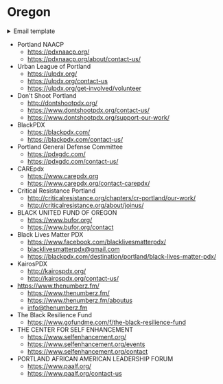 # Oregon

<details>
  <summary>Email template</summary>
  
```
Subject: Talent For Life: <your name>

Hello,

My name is <your name> and I want to offer my support to your organization. 

These are the skills/services I can offer:
- <list each skill> 
- <as a bullet point>

You can learn more about me via these links:
- <list each personal link >
- <e.g. portfolio, twitter, instagram>

Thank you for the work that you do! 

```

- **IMPORTANT:** If subject line is not available, please **include the words "Talent For Life" in your message** so that organizers can filter these messages should the response be overwhelming.
</details>




- Portland NAACP
    - https://pdxnaacp.org/
    - https://pdxnaacp.org/about/contact-us/
- Urban League of Portland
    - https://ulpdx.org/
    - https://ulpdx.org/contact-us
    - https://ulpdx.org/get-involved/volunteer
- Don't Shoot Portland
    - http://dontshootpdx.org/
    - https://www.dontshootpdx.org/contact-us/
    - https://www.dontshootpdx.org/support-our-work/
- BlackPDX
    - https://blackpdx.com/
    - https://blackpdx.com/contact-us/
- Portland General Defense Committee
    - https://pdxgdc.com/
    - https://pdxgdc.com/contact-us/
- CAREpdx
    - https://www.carepdx.org
    - https://www.carepdx.org/contact-carepdx/
- Critical Resistance Portland
    - http://criticalresistance.org/chapters/cr-portland/our-work/
    - http://criticalresistance.org/about/joinus/
- BLACK UNITED FUND OF OREGON
    - https://www.bufor.org/
    - https://www.bufor.org/contact
- Black Lives Matter PDX
    - https://www.facebook.com/blacklivesmatterpdx/
    - blacklivesmatterpdx@gmail.com
    - https://blackpdx.com/destination/portland/black-lives-matter-pdx/
- KairosPDX
    - http://kairospdx.org/
    - http://kairospdx.org/contact-us/
- https://www.thenumberz.fm/
    - https://www.thenumberz.fm/
    - https://www.thenumberz.fm/aboutus
    - info@thenumberz.fm
- The Black Resilience Fund
    - https://www.gofundme.com/f/the-black-resilience-fund
- THE CENTER FOR SELF ENHANCEMENT
    - https://www.selfenhancement.org/
    - https://www.selfenhancement.org/events
    - https://www.selfenhancement.org/contact
- PORTLAND AFRICAN AMERICAN LEADERSHIP FORUM
    - https://www.paalf.org/
    - https://www.paalf.org/contact-us
